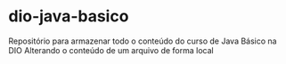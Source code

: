# dio-java-basico
Repositório para armazenar todo o conteúdo do curso de Java Básico na DIO
Alterando o conteúdo de um arquivo de forma local